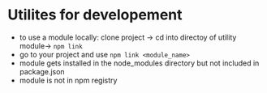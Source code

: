 # Utilites for developement

-   to use a module locally: clone project -> cd into directoy of utility module-> `npm link`
-   go to your project and use `npm link <module_name>`
-   module gets installed in the node_modules directory but not included in package.json
-   module is not in npm registry
